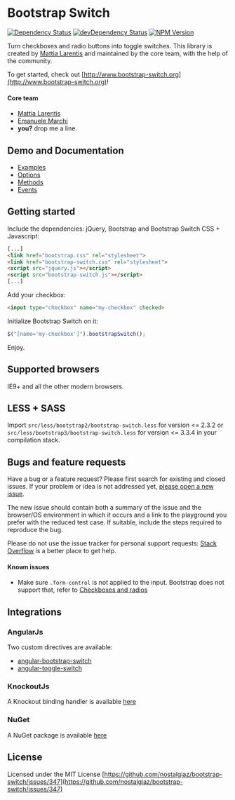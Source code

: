 # Bootstrap Switch
[![Dependency Status](https://david-dm.org/nostalgiaz/bootstrap-switch.svg?style=flat)](https://david-dm.org/nostalgiaz/bootstrap-switch)
[![devDependency Status](https://david-dm.org/nostalgiaz/bootstrap-switch/dev-status.svg?style=flat)](https://david-dm.org/nostalgiaz/bootstrap-switch#info=devDependencies)
[![NPM Version](http://img.shields.io/npm/v/bootstrap-switch.svg?style=flat)](https://www.npmjs.org/)

Turn checkboxes and radio buttons into toggle switches.
This library is created by [Mattia Larentis](http://github.com/nostalgiaz) and maintained by the core team, with the help of the community.

To get started, check out [http://www.bootstrap-switch.org](http://www.bootstrap-switch.org)!

#### Core team
- [Mattia Larentis](http://github.com/nostalgiaz)
- [Emanuele Marchi](http://github.com/lostcrew)
- **you?** drop me a line.


## Demo and Documentation

- [Examples](http://www.bootstrap-switch.org/examples.html)
- [Options](http://www.bootstrap-switch.org/options.html)
- [Methods](http://www.bootstrap-switch.org/methods.html)
- [Events](http://www.bootstrap-switch.org/events.html)


## Getting started

Include the dependencies: jQuery, Bootstrap and Bootstrap Switch CSS + Javascript:

``` html
[...]
<link href="bootstrap.css" rel="stylesheet">
<link href="bootstrap-switch.css" rel="stylesheet">
<script src="jquery.js"></script>
<script src="bootstrap-switch.js"></script>
[...]
```

Add your checkbox:

```html
<input type="checkbox" name="my-checkbox" checked>
```

Initialize Bootstrap Switch on it:

```javascript
$("[name='my-checkbox']").bootstrapSwitch();
```

Enjoy.


## Supported browsers

IE9+ and all the other modern browsers.


## LESS + SASS

Import `src/less/bootstrap2/bootstrap-switch.less` for version <= 2.3.2 or `src/less/bootstrap3/bootstrap-switch.less` for version <= 3.3.4 in your compilation stack.


## Bugs and feature requests

Have a bug or a feature request? Please first search for existing and closed issues. If your problem or idea is not addressed yet, [please open a new issue](https://github.com/nostalgiaz/bootstrap-switch/issues/new). 

The new issue should contain both a summary of the issue and the browser/OS environment in which it occurs and a link to the playground you prefer with the reduced test case.
If suitable, include the steps required to reproduce the bug.

Please do not use the issue tracker for personal support requests: [Stack Overflow](http://stackoverflow.com/questions/tagged/bootstrap-switch) is a better place to get help.

#### Known issues

- Make sure `.form-control` is not applied to the input. Bootstrap does not support that, refer to [Checkboxes and radios](http://getbootstrap.com/css/#checkboxes-and-radios)


## Integrations

### AngularJs

Two custom directives are available:
- [angular-bootstrap-switch](https://github.com/frapontillo/angular-bootstrap-switch)
- [angular-toggle-switch](https://github.com/JumpLink/angular-toggle-switch)

### KnockoutJs

A Knockout binding handler is available [here](https://github.com/pauloortins/knockout-bootstrap-switch)

### NuGet

A NuGet package is available [here](https://github.com/blachniet/bootstrap-switch-nuget)


## License

Licensed under the MIT License
[https://github.com/nostalgiaz/bootstrap-switch/issues/347](https://github.com/nostalgiaz/bootstrap-switch/issues/347)


